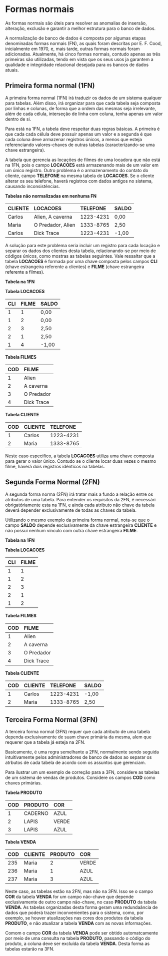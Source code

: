 # Formas normais

As formas normais são úteis para resolver as anomalias de insersão, alteração, exclusão e garantir a melhor estrutura para o banco de dados.

A normalização de banco de dados é composta por algumas etapas denominadas formas normais (FN), as quais foram descritas por E. F. Cood, inicialmente em 1970, e, mais tarde, outras formas normais foram adicionadas. Atualmente, há cinco formas normais, contudo apenas as três primeiras são utilizadas, tendo em vista que os seus usos ja garantem a qualidade e integridade relacional desejada para os bancos de dados atuais.


## Primeira forma normal (1FN)

A primeira forma normal (1FN) irá traduzir os dados de um sistema qualquer para tabelas. Além disso, irá organizar para que cada tabela seja composta por linhas e colunas, de forma que a ordem das mesmas seja irrelevante, além de cada célula, interseção de linha com coluna, tenha apenas um valor dentro de si.

Para está na 1FN, a tabela deve respeitar duas regras básicas. A primeira é que cada cada célula deve possuir apenas um valor e a segunda é que cada coluna deve armazenar registros únicos, a menos que esteja referenciando valores-chaves  de outras tabelas (caracterizando-se uma chave estrangeira).

A tabela que gerencia as locações de filmes de uma locadora que não está na 1FN, pois o campo **LOCACOES** está armazenando mais de um valor em um único registro. Outro problema é o armazenamento do contato do cliente, campo **TELEFONE** na mesma tabela de **LOCACOES**. Se o cliente alterar os seu telefone, haverá registros com dados antigos no sistema, causando inconsistências.

**Tabelas não normalizadas em nenhuma FN**

|CLIENTE|LOCACOES|TELEFONE|SALDO|
|:---   |:---    |:---    |:--- |
|Carlos | Alien, A caverna  | 1223-4231 | 0,00|
|Maria  | O Predador, Alien | 1333-8765 | 2,50|
|Carlos |Dick Trace         | 1223-4231 |-1,00|

A solução para este problema seria incluir um registro para cada locação e separar os dados dos clientes desta tabela, relacionando-se por meio de códigos únicos, como mostras as tabelas seguintes. Vale ressaltar que a tabela **LOCACOES** é formada por uma chave composta pelos campos **CLI** (chave estrangeira referente a clientes) e **FILME** (chave estrangeira referente a filmes).

**Tabela na 1FN**

**Tabela LOCACOES**

|CLI    |FILME  |SALDO|
|:---   |:---   |:--- |
|1 | 1  | 0,00 |
|1 | 2  | 0,00 |
|2 | 3  | 2,50 |
|2 | 1  | 2,50 |
|1 | 4  | -1,00 |

**Tabela FILMES**

|COD| FILME|
|:---   |:---    |
|1 | Alien             |
|2 | A caverna         |
|3 | O Predador        |     
|4 | Dick Trace        |

**Tabela CLIENTE**

|COD|CLIENTE|TELEFONE|
|:---   |:---    |:---    |
|1  | Carlos  | 1223-4231 |
|2  | Maria   | 1333-8765 |

Neste caso especifico, a tabela **LOCACOES** utiliza uma chave composta para gerar o valor único. Contudo se o cliente locar duas vezes o mesmo filme, haverá dois registros idênticos na tabelas.

## Segunda Forma Normal (2FN)

A segunda forma norma (2FN) irá tratar mais a fundo a relação entre os atributos de uma tabela. Para entender os requisitos da 2FN, é necessári obrigatóriamente esta na 1FN, e ainda cada atributo não chave da tabela deverá depender exclusivamente de todas as chaves da tabela.

Utilizando o mesmo exemplo da primeira forma normal, nota-se que o campo **SALDO** depende exclusivamente da chave estrangeira **CLIENTE** e não possui nenhum vínculo com outra chave estrangeira **FILME**.

**Tabela na 1FN**

**Tabela LOCACOES**

|CLI    |FILME  |
|:---   |:---   |
|1 | 1  | 
|1 | 2  | 
|2 | 3  |
|2 | 1  | 
|1 | 2  | 

**Tabela FILMES**

|COD| FILME|
|:---   |:---    |
|1 | Alien             |
|2 | A caverna         |
|3 | O Predador        |     
|4 | Dick Trace        |

**Tabela CLIENTE**

|COD|CLIENTE|TELEFONE|SALDO|
|:---   |:---    |:---    | :--- |
|1  | Carlos  | 1223-4231 | -1,00|
|2  | Maria   | 1333-8765 |  2,50|

## Terceira Forma Normal (3FN)

A terceira forma normal (3FN) requer que cada atributo de uma tabela dependa exclusivamente de suam chave primária da mesma, alem que requerer que a tabela já esteja na 2FN.

Basicamente, é uma regra semelhante a 2FN, normalmente sendo seguida intuitivamente pelos administradores de banco de dados ao separar os atrbutos de cada tabela de acordo com os assuntos que gerenciam.

Para ilustrar um um exemplo de correção para a 3FN, considere as tabelas de um sistema de vendas de produtos. Considere os campos **COD** como chaves primárias.  

**Tabela PRODUTO**

|COD|PRODUTO|COR|
|:---   |:---    |:---    |
|1  | CADERNO  | AZUL  |
|2  | LAPIS    | VERDE |
|3  | LAPIS    | AZUL  |

**Tabela VENDA**

|COD|CLIENTE|PRODUTO|COR|
|:---   |:---    |:---    | :--- |
|235  | Maria   | 2 | VERDE|
|236  | Maria   | 1 | AZUL |
|237  | Maria   | 3 | AZUL |

Neste caso, as tabelas estão na 2FN, mas não na 3FN. Isso se o campo **COR** da tabela **VENDA** for um campo não-chave que depende exclusivamente de outro campo não-chave, no caso **PRODUTO** da tabela **VENDA**. As tabelas organizadas desta forma geram uma redundaância de dados que poderá trazer inconvenientes para o sistema, como, por exemplo, se houver atualizações nas cores dos produtos  da tabela **PRODUTO**, e não atualizar a tabela **VENDA** com as novas informações.

Comom o campo **COR** da tabela **VENDA** pode ser obtido automatcamente por meio de uma consulta  na tabela **PRODUTO**, passando o código do produto, a coluna deve ser excluída da tabela **VENDA**. Desta forma as tabelas estarão na 3FN.
